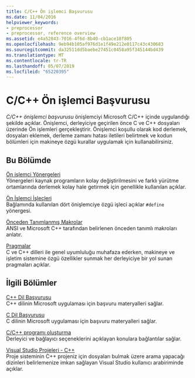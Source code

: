 ```yaml
---
title: C/C++ Ön işlemci Başvurusu
ms.date: 11/04/2016
helpviewer_keywords:
- preprocessor
- preprocessor, reference overview
ms.assetid: e4a52843-7016-4f6d-8b40-cb1ace18f805
ms.openlocfilehash: 9eb94b105af976d1e1f49e212e0117c43c430683
ms.sourcegitcommit: da32511dd5baebe27451c0458a95f345144bd439
ms.translationtype: MT
ms.contentlocale: tr-TR
ms.lasthandoff: 05/07/2019
ms.locfileid: "65220395"
---
```

# <a name="cc-preprocessor-reference"></a>C/C++ Ön işlemci Başvurusu
*C/C++ önişlemci başvurusu* önişlemciyi Microsoft C/C++ içinde uygulandığı şekilde açıklar. Önişlemci, derleyiciye geçirilen önce C ve C++ dosyaları üzerinde Ön işlemleri gerçekleştirir. Önişlemci koşullu olarak kod derlemek, dosyaları eklemek, derleme zamanı hatası iletileri belirtmek ve kodun bölümleri için makineye özgü kurallar uygulamak için kullanabilirsiniz.

## <a name="in-this-section"></a>Bu Bölümde

[Ön işlemci Yönergeleri](../preprocessor/preprocessor-directives.md)<br/>
Yönergeleri kaynak programların kolay değiştirilmesini ve farklı yürütme ortamlarında derlemek kolay hale getirmek için genellikle kullanılan açıklar.

[Ön İşlemci İşleçleri](../preprocessor/preprocessor-operators.md)<br/>
Bağlamında kullanılan dört önişlemciye özgü işleci açıklar `#define` yönergesi.

[Önceden Tanımlanmış Makrolar](../preprocessor/predefined-macros.md)<br/>
ANSI ve Microsoft C++ tarafından belirlenen önceden tanımlı makroları anlatır.

[Pragmalar](../preprocessor/pragma-directives-and-the-pragma-keyword.md)<br/>
C ve C++ dilleri ile genel uyumluluğu muhafaza ederken, makineye ve işletim sistemine özgü özellikler sunmak her derleyiciye bir yol sunan pragmaları açıklar.

## <a name="related-sections"></a>İlgili Bölümler

[C++ Dil Başvurusu](../cpp/cpp-language-reference.md)<br/>
C++ dilinin Microsoft uygulaması için başvuru materyalleri sağlar.

[C Dil Başvurusu](../c-language/c-language-reference.md)<br/>
C dilinin Microsoft uygulaması için başvuru materyalleri sağlar.

[C/C++ programı oluşturma](../build/reference/c-cpp-building-reference.md)<br/>
Derleyici ve bağlayıcı seçeneklerini açıklayan konulara bağlantılar sağlar.

[Visual Studio Projeleri - C++](../build/creating-and-managing-visual-cpp-projects.md)<br/>
Proje sisteminin C++ projeniz için dosyaları bulmak üzere arama yapacağı dizinleri belirlemenize imkan sağlayan Visual Studio kullanıcı arabiriminde açıklar.